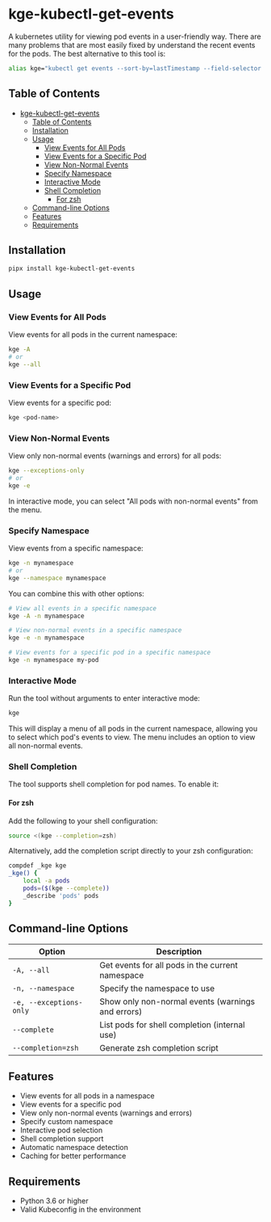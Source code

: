 # kge-kubectl-get-events

A kubernetes utility for viewing pod events in a user-friendly way.
There are many problems that are most easily fixed by understand the recent events for the pods. 
The best alternative to this tool is:

```sh
alias kge="kubectl get events --sort-by=lastTimestamp --field-selector type!=Normal"
```

## Table of Contents

- [kge-kubectl-get-events](#kge-kubectl-get-events)
  - [Table of Contents](#table-of-contents)
  - [Installation](#installation)
  - [Usage](#usage)
    - [View Events for All Pods](#view-events-for-all-pods)
    - [View Events for a Specific Pod](#view-events-for-a-specific-pod)
    - [View Non-Normal Events](#view-non-normal-events)
    - [Specify Namespace](#specify-namespace)
    - [Interactive Mode](#interactive-mode)
    - [Shell Completion](#shell-completion)
      - [For zsh](#for-zsh)
  - [Command-line Options](#command-line-options)
  - [Features](#features)
  - [Requirements](#requirements)

## Installation

```bash
pipx install kge-kubectl-get-events
```

## Usage

### View Events for All Pods

View events for all pods in the current namespace:

```bash
kge -A
# or
kge --all
```

### View Events for a Specific Pod

View events for a specific pod:

```bash
kge <pod-name>
```

### View Non-Normal Events

View only non-normal events (warnings and errors) for all pods:

```bash
kge --exceptions-only
# or
kge -e
```

In interactive mode, you can select "All pods with non-normal events" from the menu.

### Specify Namespace

View events from a specific namespace:

```bash
kge -n mynamespace
# or
kge --namespace mynamespace
```

You can combine this with other options:

```bash
# View all events in a specific namespace
kge -A -n mynamespace

# View non-normal events in a specific namespace
kge -e -n mynamespace

# View events for a specific pod in a specific namespace
kge -n mynamespace my-pod
```

### Interactive Mode

Run the tool without arguments to enter interactive mode:

```bash
kge
```

This will display a menu of all pods in the current namespace, allowing you to select which pod's events to view. The menu includes an option to view all non-normal events.

### Shell Completion

The tool supports shell completion for pod names. To enable it:

#### For zsh

Add the following to your shell configuration:

```bash
source <(kge --completion=zsh)
```

Alternatively, add the completion script directly to your zsh configuration:

```bash
compdef _kge kge
_kge() {
    local -a pods
    pods=($(kge --complete))
    _describe 'pods' pods
}
```

## Command-line Options

| Option | Description |
|--------|-------------|
| `-A, --all` | Get events for all pods in the current namespace |
| `-n, --namespace` | Specify the namespace to use |
| `-e, --exceptions-only` | Show only non-normal events (warnings and errors) |
| `--complete` | List pods for shell completion (internal use) |
| `--completion=zsh` | Generate zsh completion script |

## Features

- View events for all pods in a namespace
- View events for a specific pod
- View only non-normal events (warnings and errors)
- Specify custom namespace
- Interactive pod selection
- Shell completion support
- Automatic namespace detection
- Caching for better performance

## Requirements

- Python 3.6 or higher
- Valid Kubeconfig in the environment
